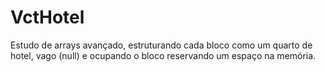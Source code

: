 # VctHotel
Estudo de arrays avançado, estruturando cada bloco como um quarto de hotel, vago (null) e ocupando o bloco reservando um espaço na memória.
